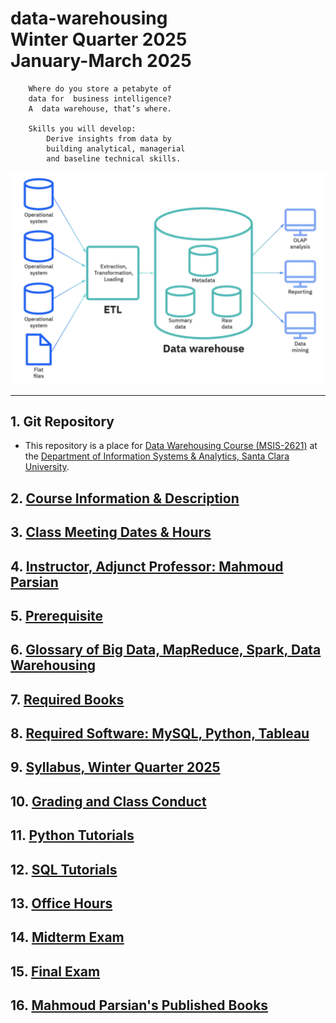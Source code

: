 # data-warehousing </br> Winter Quarter 2025 </br> January-March 2025

		Where do you store a petabyte of 
		data for  business intelligence? 
		A  data warehouse, that’s where. 
		
		Skills you will develop: 
			Derive insights from data by 
			building analytical, managerial 
			and baseline technical skills.



![](./webdocs/images/data_warehouse_image.png)

---------

## 1. Git Repository

* This repository is a place for [Data Warehousing 
  Course (MSIS-2621)](https://www.scu.edu/business/graduate-degrees/ms-programs/ms-information-systems/curriculum/)
  at the [Department of Information Systems & Analytics, Santa Clara University](https://www.scu.edu/business/isa/).

## 2. [Course Information & Description](./webdocs/docs/course_info_and_desc.md)

## 3. [Class Meeting Dates & Hours](./webdocs/docs/class_meeting_dates_hours.md)

## 4. [Instructor, Adjunct Professor: Mahmoud Parsian](https://www.scu.edu/business/isa/faculty/parsian/)

## 5. [Prerequisite](./webdocs/docs/prerequisite.md)

## 6. [Glossary of Big Data, MapReduce, Spark, Data Warehousing](https://github.com/mahmoudparsian/big-data-mapreduce-course/blob/master/slides/glossary/README.md)

## 7. [Required Books](./webdocs/docs/required_books.md)

## 8. [Required Software: MySQL, Python, Tableau](./webdocs/docs/required_software.md)

## 9. [Syllabus, Winter Quarter 2025](./syllabus/README.md)

## 10. [Grading and Class Conduct](./webdocs/docs/grading_and_class_conduct.md)

## 11. [Python Tutorials](./webdocs/docs/python_tutorials.md)

## 12. [SQL Tutorials](./webdocs/docs/sql_tutorials.md)

## 13. [Office Hours](./webdocs/docs/office_hours.md)

## 14. [Midterm Exam](./webdocs/docs/midterm_exam.md)

## 15. [Final Exam](./webdocs/docs/final_exam.md)

## 16. [Mahmoud Parsian's Published Books](./webdocs/docs/mahmoud_parsian_books.md)

